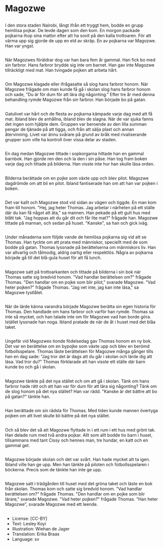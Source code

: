 # Magozwe

##
I den stora staden Nairobi, långt ifrån ett tryggt hem, bodde en grupp hemlösa pojkar. De levde dagen som den kom. En morgon packade pojkarna ihop sina mattor efter att ha sovit på den kalla trottoaren. För att värma upp sig gjorde de upp en eld av skräp. En av pojkarna var Magozwe. Han var yngst.

##
När Magozwes föräldrar dog var han bara fem år gammal. Han fick bo med sin farbror. Hans farbror brydde sig inte om barnet. Han gav inte Magozwe tillräckligt med mat. Han tvingade pojken att arbeta hårt.

##
Om Magozwe klagade eller ifrågasatte så slog hans farbror honom. När Magozwe frågade om man kunde få gå i skolan slog hans farbror honom och sade, "Du är för dum för att lära dig någonting." Efter tre år med denna behandling rymde Magozwe från sin farbror. Han började bo på gatan.

##
Gatulivet var hårt och de flesta av pojkarna kämpade varje dag med att få mat. Ibland blev de anhållna, ibland blev de slagna. När de var sjuka fanns det ingen som hjälpte dem. Gruppen var beroende av den lilla summan pengar de tjänade på att tigga, och från att sälja plast och annan återvinning. Livet var ännu svårare på grund av bråk med rivaliserande grupper som ville ha kontroll över vissa delar av staden.

##
En dag medan Magozwe tittade i sopkorgarna hittade han en gammal barnbok. Han gjorde ren den och la den i sin påse. Han tog fram boken varje dag och tittade på bilderna. Han visste inte hur han skulle läsa orden.

##
Bilderna berättade om en pojke som växte upp och blev pilot. Magozwe dagdrömde om att bli en pilot. Ibland fantiserade han om att han var pojken i boken.

##
Det var kallt och Magozwe stod vid sidan av vägen och tiggde. En man kom fram till honom. "Hej, jag heter Thomas. Jag arbetar i närheten på ett ställe där du kan få något att äta," sa mannen. Han pekade på ett gult hus med blått tak. "Jag hoppas att du går dit och får lite mat?" frågade han. Magozwe tittade på mannan, och sedan på huset. "Kanske", sa han och gick iväg.

##
Under månaderna som följde vande de hemlösa pojkarna sig vid att se Thomas. Han tyckte om att prata med människor, speciellt med de som bodde på gatan. Thomas lyssnade på berättelserna om människors liv. Han var allvarlig och tålmodig, aldrig oartig eller respektlös. Några av pojkarna började gå till det blå-gula huset för att få lunch.

##
Magozwe satt på trottoarkanten och tittade på bilderna i sin bok när Thomas satte sig bredvid honom. "Vad handlar berättelsen om?" frågade Thomas. "Den handlar om en pojke som blir pilot," svarade Magozwe. "Vad heter pojken?" frågade Thomas. "Jag vet inte, jag kan inte läsa," sa Magozwe tystlåtet.

##
När de lärde känna varandra började Magozwe berätta sin egen historia för Thomas. Den handlade om hans farbror och varför han rymde. Thomas sa inte så mycket, och han talade inte om för Magozwe vad han borde göra. Istället lyssnade han noga. Ibland pratade de när de åt i huset med det blåa taket.

##
Ungefär vid Magozwes tionde födelsedag gav Thomas honom en ny bok. Det var en berättelse om en bypojke som växte upp och blev en berömd fotbollsspelare. Thomas läste berättelsen för Magozwe många gånger tills han en dag sade: "Jag tror det är dags att du går i skolan och lärde dig att läsa. Vad tror du?" Thomas förklarade att han visste ett ställe där barn kunde bo och gå i skolan.

##
Magozwe tänkte på det nya stället och om att gå i skolan. Tänk om hans farbror hade rätt och att han var för dum för att lära sig någonting? Tänk om de slog honom på det nya stället? Han var rädd. "Kanske är det bättre att bo på gatan?" tänkte han.

##
Han berättade om sin rädsla för Thomas. Med tiden kunde mannen övertyga pojken om att livet skulle bli bättre på det nya stället.

##
Och så blev det så att Magozwe flyttade in i ett rum i ett hus med grönt tak. Han delade rum med två andra pojkar. Allt som allt bodde tio barn i huset, tillsammans med tant Cissy och hennes man, tre hundar, en katt och en gammal get.

##
Magozwe började skolan och det var svårt. Han hade mycket att ta igen. Ibland ville han ge upp. Men han tänkte på piloten och fotbollsspelaren i böckerna. Precis som de tänkte han inte ge upp.

##
Magozwe satt i trädgården till huset med det gröna taket och läste en bok från skolan. Thomas kom och satte sig bredvid honom. "Vad handlar berättelsen om?" frågade Thomas. "Den handlar om en pojke som blir lärare," svarade Magozwe. "Vad heter pojken?" frågade Thomas. "Han heter Magozwe", svarade Magozwe med ett leende.

##
* License: [CC-BY]
* Text: Lesley Koyi
* Illustration: Wiehan de Jager
* Translation: Erika Braas
* Language: sv
